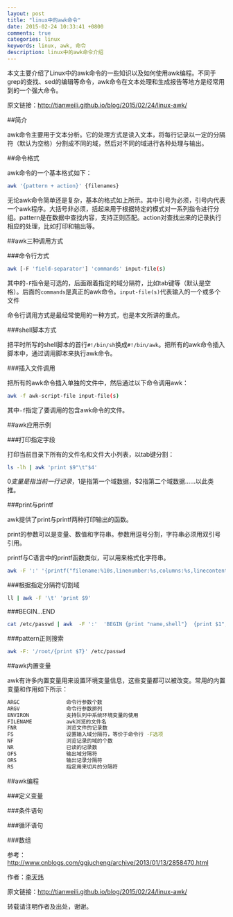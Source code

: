 ```yaml
---
layout: post
title: "linux中的awk命令"
date: 2015-02-24 10:33:41 +0800
comments: true
categories: linux
keywords: linux, awk, 命令
description: linux中的awk命令介绍
---
```


本文主要介绍了Linux中的awk命令的一些知识以及如何使用awk编程。不同于grep的查找、sed的编辑等命令，awk命令在文本处理和生成报告等地方是经常用到的一个强大命令。

<!--more-->

原文链接：<http://tianweili.github.io/blog/2015/02/24/linux-awk/>

##简介

awk命令主要用于文本分析。它的处理方式是读入文本，将每行记录以一定的分隔符（默认为空格）分割成不同的域，然后对不同的域进行各种处理与输出。

##命令格式

awk命令的一个基本格式如下：

```bash
awk '{pattern + action}' {filenames}
```

无论awk命令简单还是复杂，基本的格式如上所示。其中引号为必须，引号内代表一个awk程序。大括号非必须，括起来用于根据特定的模式对一系列指令进行分组。pattern是在数据中查找内容，支持正则匹配。action对查找出来的记录执行相应的处理，比如打印和输出等。

##awk三种调用方式

###命令行方式

```bash
awk [-F 'field-separator'] 'commands' input-file(s)
```

其中的`-F`指令是可选的，后面跟着指定的域分隔符，比如tab键等（默认是空格）。后面的`commands`是真正的awk命令。`input-file(s)`代表输入的一个或多个文件

命令行调用方式是最经常使用的一种方式，也是本文所讲的重点。

###shell脚本方式

把平时所写的shell脚本的首行`#!/bin/sh`换成`#!/bin/awk`。把所有的awk命令插入脚本中，通过调用脚本来执行awk命令。

###插入文件调用

把所有的awk命令插入单独的文件中，然后通过以下命令调用awk：

```bash
awk -f awk-script-file input-file(s)
```

其中`-f`指定了要调用的包含awk命令的文件。

##awk应用示例

###打印指定字段

打印当前目录下所有的文件名和文件大小列表，以tab键分割：

```bash
ls -lh | awk 'print $9"\t"$4'
```

$0变量是指当前一行记录，$1是指第一个域数据，$2指第二个域数据……以此类推。

###print与printf

awk提供了print与printf两种打印输出的函数。

print的参数可以是变量、数值和字符串。参数用逗号分割，字符串必须用双引号引用。

printf与C语言中的printf函数类似，可以用来格式化字符串。

```bash
awk -F ':' '{printf("filename:%10s,linenumber:%s,columns:%s,linecontent:%s\n",FILENAME,NR,NF,$0)}' /etc/passwd
```

###根据指定分隔符切割域

```bash
ll | awk -F '\t' 'print $9'
```

###BEGIN...END

```bash
cat /etc/passwd | awk  -F ':'  'BEGIN {print "name,shell"}  {print $1","$7} END {print "blue,/bin/nosh"}'
```

###pattern正则搜索

```bash
awk -F: '/root/{print $7}' /etc/passwd
```

##awk内置变量

awk有许多内置变量用来设置环境变量信息，这些变量都可以被改变。常用的内置变量和作用如下所示：

```bash
ARGC               命令行参数个数
ARGV               命令行参数排列
ENVIRON            支持队列中系统环境变量的使用
FILENAME           awk浏览的文件名
FNR                浏览文件的记录数
FS                 设置输入域分隔符，等价于命令行 -F选项
NF                 浏览记录的域的个数
NR                 已读的记录数
OFS                输出域分隔符
ORS                输出记录分隔符
RS                 指定用来切片的分隔符
```


##awk编程

###定义变量

###条件语句

###循环语句

###数组






参考：http://www.cnblogs.com/ggjucheng/archive/2013/01/13/2858470.html




作者：[李天炜](http://tianweili.github.com/)

原文链接：<http://tianweili.github.io/blog/2015/02/24/linux-awk/>

转载请注明作者及出处，谢谢。